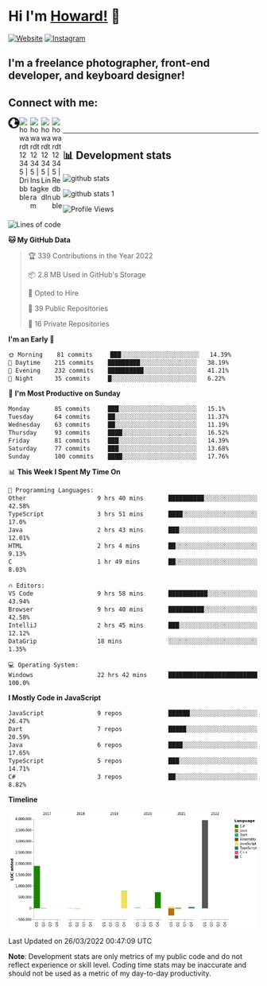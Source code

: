 # Hi I'm [Howard!][website] 👋

[![Website](https://img.shields.io/website?label=howardt12345.com&style=for-the-badge&url=https%3A%2F%2Fhowardt12345.com)](https://howardt12345.com)
[![Instagram](https://img.shields.io/badge/instagram-%23E4405F.svg?&style=for-the-badge&logo=instagram&logoColor=white)](https://instagram.com/howardt12345)

I'm a freelance photographer, front-end developer, and keyboard designer!
---

## Connect with me:

[<img align="left" alt="howardt12345.com" width="22px" src="https://raw.githubusercontent.com/iconic/open-iconic/master/svg/globe.svg" />][website]
[<img align="left" alt="howardt12345 | Dribbble" width="22px" src="https://cdn.jsdelivr.net/npm/simple-icons@v3/icons/dribbble.svg" />][dribbble]
[<img align="left" alt="howardt12345 | Instagram" width="22px" src="https://cdn.jsdelivr.net/npm/simple-icons@v3/icons/instagram.svg" />][instagram]
[<img align="left" alt="howardt12345 | LinkedIn" width="22px" src="https://cdn.jsdelivr.net/npm/simple-icons@v3/icons/linkedin.svg" />][linkedin]
[<img align="left" alt="howardt12345 | Redbubble" width="22px" src="https://cdn.jsdelivr.net/npm/simple-icons@v3/icons/redbubble.svg" />][redbubble]

<br />

---

## 📊 Development stats

![github stats](https://github-readme-stats.vercel.app/api?username=howardt12345&show_icons=true&hide_border=true&theme=dark&hide=contribs,issues)

![github stats 1](https://github-readme-stats.vercel.app/api/top-langs?username=howardt12345&langs_count=8&show_icons=true&hide_border=true&theme=dark&layout=compact)

<!--START_SECTION:waka-->
![Profile Views](http://img.shields.io/badge/Profile%20Views-2-blue)

![Lines of code](https://img.shields.io/badge/From%20Hello%20World%20I%27ve%20Written-7%20Million%20lines%20of%20code-blue)

**🐱 My GitHub Data** 

> 🏆 339 Contributions in the Year 2022
 > 
> 📦 2.8 MB Used in GitHub's Storage 
 > 
> 💼 Opted to Hire
 > 
> 📜 39 Public Repositories 
 > 
> 🔑 16 Private Repositories  
 > 
**I'm an Early 🐤** 

```text
🌞 Morning    81 commits     ███░░░░░░░░░░░░░░░░░░░░░░   14.39% 
🌆 Daytime    215 commits    █████████░░░░░░░░░░░░░░░░   38.19% 
🌃 Evening    232 commits    ██████████░░░░░░░░░░░░░░░   41.21% 
🌙 Night      35 commits     █░░░░░░░░░░░░░░░░░░░░░░░░   6.22%

```
📅 **I'm Most Productive on Sunday** 

```text
Monday       85 commits     ███░░░░░░░░░░░░░░░░░░░░░░   15.1% 
Tuesday      64 commits     ██░░░░░░░░░░░░░░░░░░░░░░░   11.37% 
Wednesday    63 commits     ██░░░░░░░░░░░░░░░░░░░░░░░   11.19% 
Thursday     93 commits     ████░░░░░░░░░░░░░░░░░░░░░   16.52% 
Friday       81 commits     ███░░░░░░░░░░░░░░░░░░░░░░   14.39% 
Saturday     77 commits     ███░░░░░░░░░░░░░░░░░░░░░░   13.68% 
Sunday       100 commits    ████░░░░░░░░░░░░░░░░░░░░░   17.76%

```


📊 **This Week I Spent My Time On** 

```text
💬 Programming Languages: 
Other                    9 hrs 40 mins       ██████████░░░░░░░░░░░░░░░   42.58% 
TypeScript               3 hrs 51 mins       ████░░░░░░░░░░░░░░░░░░░░░   17.0% 
Java                     2 hrs 43 mins       ███░░░░░░░░░░░░░░░░░░░░░░   12.01% 
HTML                     2 hrs 4 mins        ██░░░░░░░░░░░░░░░░░░░░░░░   9.13% 
C                        1 hr 49 mins        ██░░░░░░░░░░░░░░░░░░░░░░░   8.03%

🔥 Editors: 
VS Code                  9 hrs 58 mins       ███████████░░░░░░░░░░░░░░   43.94% 
Browser                  9 hrs 40 mins       ██████████░░░░░░░░░░░░░░░   42.58% 
IntelliJ                 2 hrs 45 mins       ███░░░░░░░░░░░░░░░░░░░░░░   12.12% 
DataGrip                 18 mins             ░░░░░░░░░░░░░░░░░░░░░░░░░   1.35%

💻 Operating System: 
Windows                  22 hrs 42 mins      █████████████████████████   100.0%

```

**I Mostly Code in JavaScript** 

```text
JavaScript               9 repos             ██████░░░░░░░░░░░░░░░░░░░   26.47% 
Dart                     7 repos             █████░░░░░░░░░░░░░░░░░░░░   20.59% 
Java                     6 repos             ████░░░░░░░░░░░░░░░░░░░░░   17.65% 
TypeScript               5 repos             ███░░░░░░░░░░░░░░░░░░░░░░   14.71% 
C#                       3 repos             ██░░░░░░░░░░░░░░░░░░░░░░░   8.82%

```


**Timeline**

![Chart not found](https://raw.githubusercontent.com/howardt12345/howardt12345/master/charts/bar_graph.png) 


 Last Updated on 26/03/2022 00:47:09 UTC
<!--END_SECTION:waka-->

**Note**: Development stats are only metrics of my public code and do not reflect experience or skill level. Coding time stats may be inaccurate and should not be used as a metric of my day-to-day productivity.

[website]: https://howardt12345.com
[dribbble]: https://dribbble.com/howardt12345
[instagram]: https://instagram.com/howardt12345
[linkedin]: https://linkedin.com/in/howardt12345
[redbubble]: https://www.redbubble.com/people/howardt12345/
